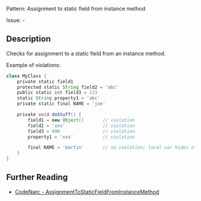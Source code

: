 Pattern: Assignment to static field from instance method

Issue: -

## Description

Checks for assignment to a static field from an instance method.

Example of violations:

``` groovy
class MyClass {
    private static field1
    protected static String field2 = 'abc'
    public static int field3 = 123
    static String property1 = 'abc'
    private static final NAME = 'joe'

    private void doStuff() {
        field1 = new Object()       // violation
        field2 = 'xxx'              // violation
        field3 = 999                // violation
        property1 = 'xxx'           // violation

        final NAME = 'martin'       // no violation; local var hides static field
    }
}
```

## Further Reading

* [CodeNarc - AssignmentToStaticFieldFromInstanceMethod](http://codenarc.sourceforge.net/codenarc-rules-design.html#AssignmentToStaticFieldFromInstanceMethod)